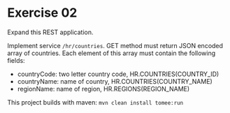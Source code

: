 # Exercise 02

Expand this REST application.

Implement service `/hr/countries`. GET method must return JSON encoded array of countries.
Each element of this array must contain the following fields:

 - countryCode: two letter country code, HR.COUNTRIES(COUNTRY_ID)
 - countryName: name of country, HR.COUNTRIES(COUNTRY_NAME)
 - regionName: name of region, HR.REGIONS(REGION_NAME) 

This project builds with maven: `mvn clean install tomee:run`
